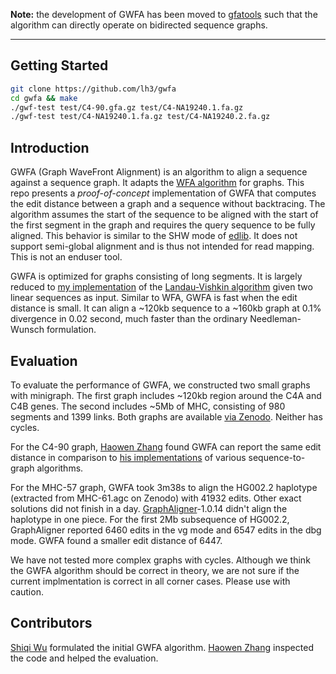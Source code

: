 **Note:** the development of GWFA has been moved to
[gfatools](https://github.com/lh3/gfatools) such that the algorithm can
directly operate on bidirected sequence graphs.

<hr>

## Getting Started
```sh
git clone https://github.com/lh3/gwfa
cd gwfa && make
./gwf-test test/C4-90.gfa.gz test/C4-NA19240.1.fa.gz
./gwf-test test/C4-NA19240.1.fa.gz test/C4-NA19240.2.fa.gz
```

## Introduction

GWFA (Graph WaveFront Alignment) is an algorithm to align a sequence against a
sequence graph. It adapts the [WFA algorithm][wfa] for graphs. This repo
presents a _proof-of-concept_ implementation of GWFA that computes the edit
distance between a graph and a sequence without backtracing. The algorithm
assumes the start of the sequence to be aligned with the start of the first
segment in the graph and requires the query sequence to be fully aligned. This
behavior is similar to the SHW mode of [edlib][edlib]. It does not support
semi-global alignment and is thus not intended for read mapping. This is not an
enduser tool.

GWFA is optimized for graphs consisting of long segments. It is largely reduced
to [my implementation][mylv89] of the [Landau-Vishkin algorithm][lv89] given
two linear sequences as input. Similar to WFA, GWFA is fast when the edit
distance is small. It can align a ~120kb sequence to a ~160kb graph at 0.1%
divergence in 0.02 second, much faster than the ordinary Needleman-Wunsch
formulation.

## Evaluation

To evaluate the performance of GWFA, we constructed two small graphs with
minigraph. The first graph includes ~120kb region around the C4A and C4B genes.
The second includes ~5Mb of MHC, consisting of 980 segments and 1399 links.
Both graphs are available [via Zenodo][zenodo]. Neither has cycles.

For the C4-90 graph, [Haowen Zhang][haowen] found GWFA can report the same edit
distance in comparison to [his implementations][hz-sga] of various
sequence-to-graph algorithms.

For the MHC-57 graph, GWFA took 3m38s to align the HG002.2 haplotype (extracted
from MHC-61.agc on Zenodo) with 41932 edits. Other exact solutions did not
finish in a day. [GraphAligner][graphaligner]-1.0.14 didn't align the haplotype
in one piece. For the first 2Mb subsequence of HG002.2, GraphAligner reported
6460 edits in the vg mode and 6547 edits in the dbg mode. GWFA found a smaller
edit distance of 6447.

We have not tested more complex graphs with cycles. Although we think the GWFA
algorithm should be correct in theory, we are not sure if the current
implmentation is correct in all corner cases. Please use with caution.

## Contributors

[Shiqi Wu][shiqi] formulated the initial GWFA algorithm. [Haowen Zhang][haowen]
inspected the code and helped the evaluation.

[mylv89]: https://github.com/lh3/lv89
[lv89]: https://doi.org/10.1016/0196-6774(89)90010-2
[wfa]: https://github.com/smarco/WFA
[zenodo]: https://zenodo.org/record/6056061
[haowen]: https://github.com/haowenz
[hz-sga]: https://github.com/haowenz/SGA
[graphaligner]: https://github.com/maickrau/GraphAligner
[shiqi]: https://github.com/Shiqi-Wu
[edlib]: https://github.com/Martinsos/edlib
